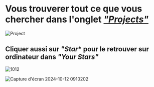# Vous trouverer tout ce que vous chercher dans l'onglet *["Projects"](https://github.com/Exo-create/Classe-Informatique-I.FDA-P1A-/projects?query=is%3Aopen)*

![Project](https://github.com/user-attachments/assets/66b5c419-261e-49ab-b966-50996ef4cee2)

## Cliquer aussi sur *"Star** pour le retrouver sur ordinateur dans *"Your Stars"* 
![1012](https://github.com/user-attachments/assets/c5f07c0e-4101-41b3-99f3-117a4230edb8)


![Capture d'écran 2024-10-12 0910202](https://github.com/user-attachments/assets/54104f79-e1ff-4777-93e5-1b1451deb293)


